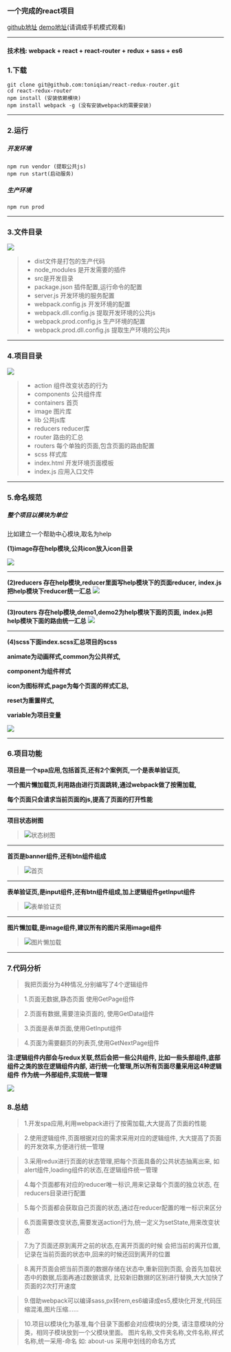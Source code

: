 ### 一个完成的react项目
[github地址](https://github.com/ToNiQian/react-redux-router)
[demo地址](http://toniqian.com)(请调成手机模式观看)
***
#### 技术栈: webpack + react + react-router + redux + sass  + es6

### 1.下载

```
git clone git@github.com:toniqian/react-redux-router.git
cd react-redux-router
npm install (安装依赖模块)
npm install webpack -g (没有安装webpack的需要安装)
```

***
### 2.运行
##### 开发环境
```
npm run vendor (提取公共js)
npm run start(启动服务)
```
##### 生产环境
```
npm run prod
```
***
### 3.文件目录

![](http://upload-images.jianshu.io/upload_images/2701853-81e7d6ad06283a85.png?imageMogr2/auto-orient/strip%7CimageView2/2/w/1240)

> - dist文件是打包的生产代码
> - node_modules 是开发需要的插件
> - src是开发目录
> - package.json 插件配置,运行命令的配置
> - server.js 开发环境的服务配置
> - webpack.config.js 开发环境的配置
> - webpack.dll.config.js 提取开发环境的公共js
> - webpack.prod.config.js 生产环境的配置
> - webpack.prod.dll.config.js 提取生产环境的公共js

****
### 4.项目目录
![](http://upload-images.jianshu.io/upload_images/2701853-fba3b490f24c6caa.png?imageMogr2/auto-orient/strip%7CimageView2/2/w/1240)

> - action 组件改变状态的行为 
> - components 公共组件库
> - containers 首页
> - image 图片库
> - lib 公共js库
> - reducers reducer库
> - router 路由的汇总
> - routers 每个单独的页面,包含页面的路由配置
> - scss 样式库
> - index.html 开发环境页面模板
> - index.js 应用入口文件

***
### 5.命名规范
##### 整个项目以模块为单位

比如建立一个帮助中心模块,取名为help

**(1)image存在help模块,公共icon放入icon目录**

![](http://upload-images.jianshu.io/upload_images/2701853-d417e5b7d999e81a.png?imageMogr2/auto-orient/strip%7CimageView2/2/w/1240)

***

**(2)reducers 存在help模块,reducer里面写help模块下的页面reducer,**
**index.js把help模块下reducer统一汇总**
![](http://upload-images.jianshu.io/upload_images/2701853-3c69a26c833d732b.png?imageMogr2/auto-orient/strip%7CimageView2/2/w/1240)

***

**(3)routers 存在help模块,demo1,demo2为help模块下面的页面,**
**index.js把help模块下面的路由统一汇总**
![](http://upload-images.jianshu.io/upload_images/2701853-b6beb7014477c278.png?imageMogr2/auto-orient/strip%7CimageView2/2/w/1240)

***

**(4)scss下面index.scss汇总项目的scss**

**animate为动画样式,common为公共样式,**

**component为组件样式**

**icon为图标样式,page为每个页面的样式汇总,**

**reset为重置样式,**

**variable为项目变量**

![](http://upload-images.jianshu.io/upload_images/2701853-aea763ed1ae1f180.png?imageMogr2/auto-orient/strip%7CimageView2/2/w/1240)

***

### 6.项目功能

**项目是一个spa应用,包括首页,还有2个案例页,一个是表单验证页,**

**一个图片懒加载页,利用路由进行页面跳转,通过webpack做了按需加载,**

**每个页面只会请求当前页面的js,提高了页面的打开性能**

***

**项目状态树图**

> ![状态树图](http://upload-images.jianshu.io/upload_images/2701853-0d09647292676618.png?imageMogr2/auto-orient/strip%7CimageView2/2/w/1240)

***

**首页是banner组件,还有btn组件组成**

> ![首页](http://upload-images.jianshu.io/upload_images/2701853-cdac84e8ab073b19.png?imageMogr2/auto-orient/strip%7CimageView2/2/w/1240)

***

**表单验证页,是input组件,还有btn组件组成,加上逻辑组件getInput组件**

> ![表单验证页](http://upload-images.jianshu.io/upload_images/2701853-28947b8c26e78a2c.png?imageMogr2/auto-orient/strip%7CimageView2/2/w/1240)

***

**图片懒加载,是image组件,建议所有的图片采用image组件**

> ![图片懒加载](http://upload-images.jianshu.io/upload_images/2701853-421a0a0141b0b7f0.png?imageMogr2/auto-orient/strip%7CimageView2/2/w/1240)
***

### 7.代码分析

> 我把页面分为4种情况,分别编写了4个逻辑组件

> 1.页面无数据,静态页面 使用GetPage组件

> 2.页面有数据,需要渲染页面的, 使用GetData组件

> 3.页面是表单页面,使用GetInput组件

> 4.页面为需要翻页的列表页,使用GetNextPage组件

**注:逻辑组件内部会与redux关联,然后会把一些公共组件,**
**比如一些头部组件,底部组件之类的放在逻辑组件内部,**
**进行统一化管理,所以所有页面尽量采用这4种逻辑组件**
**作为统一外部组件,实现统一管理**

![](http://upload-images.jianshu.io/upload_images/2701853-97c4980846b5fd92.png?imageMogr2/auto-orient/strip%7CimageView2/2/w/1240)

### 8.总结

> 1.开发spa应用,利用webpack进行了按需加载,大大提高了页面的性能

> 2.使用逻辑组件,页面根据对应的需求采用对应的逻辑组件,
> 大大提高了页面的开发效率,方便进行统一管理

> 3.采用redux进行页面的状态管理,把每个页面具备的公共状态抽离出来,
> 如alert组件,loading组件的状态,在逻辑组件统一管理

> 4.每个页面都有对应的reducer唯一标识,用来记录每个页面的独立状态,
> 在reducers目录进行配置

> 5.每个页面都会获取自己页面的状态,通过在reducer配置的唯一标识来区分

> 6.页面需要改变状态,需要发送action行为,统一定义为setState,用来改变状态

> 7.为了页面还原到离开之前的状态,在离开页面的时候
> 会把当前的离开位置,记录在当前页面的状态中,回来的时候还回到离开的位置

> 8.离开页面会把当前页面的数据存储在状态中,重新回到页面,
> 会首先加载状态中的数据,后面再通过数据请求,
> 比较新旧数据的区别进行替换,大大加快了页面的2次打开速度

> 9.借助webpack可以编译sass,px转rem,es6编译成es5,模块化开发,代码压缩混淆,图片压缩......

> 10.项目以模块化为基准,每个目录下面都会对应模块的分类,
请注意模块的分类，相同子模块放到一个父模块里面。
图片名称,文件夹名称,文件名称,样式名称,统一采用-命名
如: about-us 采用中划线的命名方式